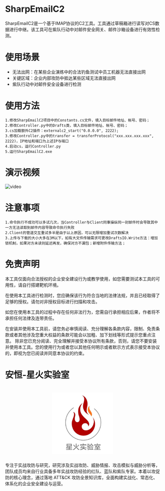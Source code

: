# SharpEmailC2

SharpEmailC2是一个基于IMAP协议的C2工具。工具通过草稿箱进行读写对CS数据进行中继。该工具可在紫队行动中对邮件安全网关、邮件沙箱设备进行有效性检测。

# 使用场景

- 无法出网：在某些企业演练中的合法钓鱼测试中员工机器无法直接出网
- 关键区域：企业内部攻防中抵达某些区域无法直接出网
- 紫队行动中对邮件安全设备进行检测

# 使用方法

```
1.修改SharpEmailC2项目中的Constants.cs文件，填入目标邮件地址、帐号、密码；
2.修改Controller.py中的Drafts类，填入目标邮件地址、帐号、密码；
3.cs加载额外C2插件：externalc2_start("0.0.0.0", 2222);
3.修改Controller.py中的transfer = transferProtocol("xxx.xxx.xxx.xxx", 2222)，IP地址和端口为上述IP与端口
4.启动cs，运行Controller.py
5.运行SharpEmailC2.exe
```

# 演示视频

![video](video.gif)



# 注意事项

```
1.命令执行不成功可以多试几次，当Controller与Client同事操纵同一封邮件时会导致其中一方无法读取到邮件内容导致命令执行失败
2.Client的管道交互重试多半是由于以上原因，可以无限增加重试次数解决
3.上传与下载的大小大多在3M以下，如有大文件传输需求可更改DraftsIO.Write方法：增加锁机制，如果对方未读则延迟再发，确保对方不漏包；新增附件传输方法；
```

# 免责声明
本工具仅面向合法授权的企业安全建设行为或教学使用，如您需要测试本工具的可用性，请自行搭建靶机环境。

在使用本工具进行检测时，您应确保该行为符合当地的法律法规，并且已经取得了足够的授权。请勿对非授权目标进行扫描和攻击。

如您在使用本工具的过程中存在任何非法行为，您需自行承担相应后果，作者将不承担任何法律及连带责任。

在安装并使用本工具前，请您务必审慎阅读、充分理解各条款内容，限制、免责条款或者其他涉及您重大权益的条款可能会以加粗、加下划线等形式提示您重点注意。 除非您已充分阅读、完全理解并接受本协议所有条款，否则，请您不要安装并使用本工具。您的使用行为或者您以其他任何明示或者默示方式表示接受本协议的，即视为您已阅读并同意本协议的约束。

# 安恒-星火实验室
<h1 align="center">
  <img src="starfire.jpeg" alt="starfire" width="200px">
  <br>
</h1>


专注于实战攻防与研究，研究涉及实战攻防、威胁情报、攻击模拟与威胁分析等，团队成员均来自行业具备多年实战攻防经验的红队、蓝队和紫队专家。本着以攻促防的核心理念，通过落地 ATT&CK 攻防全景知识库，全面构建实战化、常态化、体系化的企业安全建设与运营。